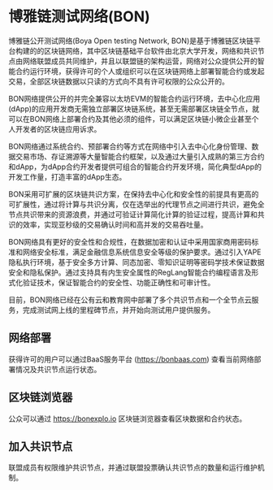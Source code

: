 # 博雅链测试网络(BON)

博雅链公开测试网络(Boya Open testing Network, BON)是基于博雅链区块链平台构建的的区块链网络，其中区块链基础平台软件由北京大学开发，网络和共识节点由网络联盟成员共同维护，并且以联盟链的架构运营，网络对公众提供公开的智能合约运行环境，获得许可的个人或组织可以在区块链网络上部署智能合约或发起交易，全部区块链数据以只读的方式向不具有许可权限的公众公开的。

BON网络提供公开的并完全兼容以太坊EVM的智能合约运行环境，去中心化应用(dApp)的应用开发商无需独立部署区块链系统，甚至无需部署区块链全节点，就可以在BON网络上部署合约及其他必须的组件，可以满足区块链小微企业甚至个人开发者的区块链应用诉求。

BON网络通过系统合约、预部署合约等方式在网络中引入去中心化身份管理、数据交易市场、存证溯源等大量智能合约框架，以及通过大量引入成熟的第三方合约和dApp，为dApp合约开发者提供可组合的智能合约开发环境，简化典型dApp的开发工作量，打造丰富的dApp生态。

BON采用可扩展的区块链共识方案，在保持去中心化和安全性的前提具有更高的可扩展性，通过将计算与共识分离，仅在选举出的代理节点之间进行共识，避免全节点共识带来的资源浪费，并通过可验证计算简化计算的验证过程，提高计算和共识的效率，实现亚秒级的交易确认时间和高并发的交易吞吐量。

BON网络具有更好的安全性和合规性，在数据加密和认证中采用国家商用密码标准和网络安全标准，满足金融信息系统信息安全等级的保护要求。通过引入YAPE隐私执行环境，基于安全多方计算、同态加密、零知识证明等密码学技术保证数据安全和隐私保护。通过支持具有内生安全属性的RegLang智能合约编程语言及形式化验证技术，保证智能合约的安全性、功能正确性和可审计性。

目前，BON网络已经在公有云和教育网中部署了多个共识节点和一个全节点云服务，完成测试网上线的里程碑节点，并开始向测试用户提供服务。

## 网络部署

获得许可的用户可以通过BaaS服务平台 (https://bonbaas.com) 查看当前网络部署情况及共识节点运行状态。

## 区块链浏览器

公众可以通过 https://bonexplo.io 区块链浏览器查看区块数据和合约状态。

## 加入共识节点

联盟成员有权限维护共识节点，并通过联盟投票确认共识节点的数量和运行维护机制。
